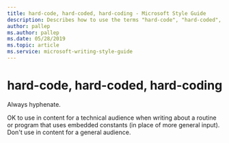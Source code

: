 ```yaml
---
title: hard-code, hard-coded, hard-coding - Microsoft Style Guide
description: Describes how to use the terms "hard-code", "hard-coded", and "hard-coding" in Microsoft content.
author: pallep
ms.author: pallep
ms.date: 05/28/2019
ms.topic: article
ms.service: microsoft-writing-style-guide
---
```


# hard-code, hard-coded, hard-coding

Always hyphenate. 

OK to use in content for a technical audience when writing about a routine or program 
that uses embedded constants (in place of more general input). Don't use in content 
for a general audience.
